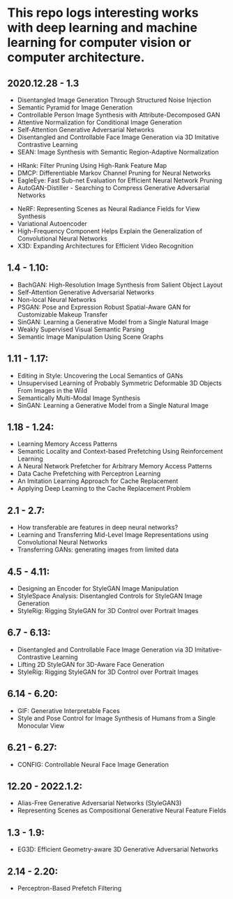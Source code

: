 # This repo logs interesting works with deep learning and machine learning for computer vision or computer architecture.  

## 2020.12.28 - 1.3
* Disentangled Image Generation Through Structured Noise Injection
* Semantic Pyramid for Image Generation
* Controllable Person Image Synthesis with Attribute-Decomposed GAN
* Attentive Normalization for Conditional Image Generation
* Self-Attention Generative Adversarial Networks
* Disentangled and Controllable Face Image Generation via 3D Imitative Contrastive Learning
* SEAN: Image Synthesis with Semantic Region-Adaptive Normalization
<!-- -->
* HRank: Filter Pruning Using High-Rank Feature Map
* DMCP: Differentiable Markov Channel Pruning for Neural Networks
* EagleEye: Fast Sub-net Evaluation for Efficient Neural Network Pruning
* AutoGAN-Distiller - Searching to Compress Generative Adversarial Networks
<!-- -->
* NeRF: Representing Scenes as Neural Radiance Fields for View Synthesis
* Variational Autoencoder
* High-Frequency Component Helps Explain the Generalization of Convolutional Neural Networks
* X3D: Expanding Architectures for Efficient Video Recognition	

## 1.4 - 1.10:
* BachGAN: High-Resolution Image Synthesis from Salient Object Layout
* Self-Attention Generative Adversarial Networks
* Non-local Neural Networks
* PSGAN: Pose and Expression Robust Spatial-Aware GAN for Customizable Makeup Transfer
* SinGAN: Learning a Generative Model from a Single Natural Image
* Weakly Supervised Visual Semantic Parsing	
* Semantic Image Manipulation Using Scene Graphs	

## 1.11 - 1.17:
* Editing in Style: Uncovering the Local Semantics of GANs
* Unsupervised Learning of Probably Symmetric Deformable 3D Objects From Images in the Wild
* Semantically Multi-Modal Image Synthesis	
* SinGAN: Learning a Generative Model from a Single Natural Image

## 1.18 - 1.24:
* Learning Memory Access Patterns
* Semantic Locality and Context-based Prefetching Using Reinforcement Learning
* A Neural Network Prefetcher for Arbitrary Memory Access Patterns
* Data Cache Prefetching with Perceptron Learning
* An Imitation Learning Approach for Cache Replacement
* Applying Deep Learning to the Cache Replacement Problem

## 2.1 - 2.7:
* How transferable are features in deep neural networks?
* Learning and Transferring Mid-Level Image Representations using Convolutional Neural Networks
* Transferring GANs: generating images from limited data

## 4.5 - 4.11:
* Designing an Encoder for StyleGAN Image Manipulation
* StyleSpace Analysis: Disentangled Controls for StyleGAN Image Generation
* StyleRig: Rigging StyleGAN for 3D Control over Portrait Images

## 6.7 - 6.13:
* Disentangled and Controllable Face Image Generation via 3D Imitative-Contrastive Learning
* Lifting 2D StyleGAN for 3D-Aware Face Generation
* StyleRig: Rigging StyleGAN for 3D Control over Portrait Images

## 6.14 - 6.20:
* GIF: Generative Interpretable Faces
* Style and Pose Control for Image Synthesis of Humans from a Single Monocular View

## 6.21 - 6.27:
* CONFIG: Controllable Neural Face Image Generation

## 12.20 - 2022.1.2:
* Alias-Free Generative Adversarial Networks (StyleGAN3)
* Representing Scenes as Compositional Generative Neural Feature Fields

## 1.3 - 1.9:
* EG3D: Efficient Geometry-aware 3D Generative Adversarial Networks

## 2.14 - 2.20:
* Perceptron-Based Prefetch Filtering
